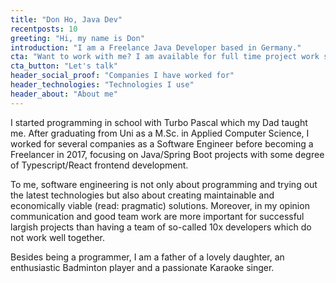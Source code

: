 ```yaml
---
title: "Don Ho, Java Dev"
recentposts: 10
greeting: "Hi, my name is Don"
introduction: "I am a Freelance Java Developer based in Germany."
cta: "Want to work with me? I am available for full time project work starting from July 2022."
cta_button: "Let's talk"
header_social_proof: "Companies I have worked for"
header_technologies: "Technologies I use"
header_about: "About me"
---
```

I started programming in school with Turbo Pascal which my Dad taught me. After graduating from Uni as a M.Sc. in
Applied Computer Science, I worked for several companies as a Software Engineer before becoming a Freelancer in 2017,
focusing on Java/Spring Boot projects with some degree of Typescript/React frontend development.

To me, software engineering is not only about programming and trying out the latest technologies but also about creating
maintainable and economically viable (read: pragmatic) solutions. Moreover, in my opinion communication and good team
work are more important for successful largish projects than having a team of so-called 10x developers which do not work
well together.

Besides being a programmer, I am a father of a lovely daughter, an enthusiastic Badminton player and a passionate
Karaoke singer.
